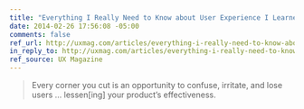 ```yaml
---
title: "Everything I Really Need to Know about User Experience I Learned in Sunday School"
date: 2014-02-26 17:56:08 -05:00
comments: false
ref_url: http://uxmag.com/articles/everything-i-really-need-to-know-about-user-experience-i-learned-in-sunday-school
in_reply_to: http://uxmag.com/articles/everything-i-really-need-to-know-about-user-experience-i-learned-in-sunday-school
ref_source: UX Magazine
---
```


> Every corner you cut is an opportunity to confuse, irritate, and lose users … lessen[ing] your product’s effectiveness.